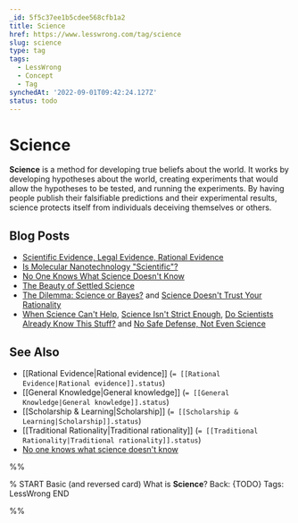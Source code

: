 ```yaml
---
_id: 5f5c37ee1b5cdee568cfb1a2
title: Science
href: https://www.lesswrong.com/tag/science
slug: science
type: tag
tags:
  - LessWrong
  - Concept
  - Tag
synchedAt: '2022-09-01T09:42:24.127Z'
status: todo
---
```


# Science

**Science** is a method for developing true beliefs about the world. It works by developing hypotheses about the world, creating experiments that would allow the hypotheses to be tested, and running the experiments. By having people publish their falsifiable predictions and their experimental results, science protects itself from individuals deceiving themselves or others.

## Blog Posts

- [Scientific Evidence, Legal Evidence, Rational Evidence](http://lesswrong.com/lw/in/scientific_evidence_legal_evidence_rational/)
- [Is Molecular Nanotechnology "Scientific"?](http://lesswrong.com/lw/io/is_molecular_nanotechnology_scientific/)
- [No One Knows What Science Doesn't Know](http://lesswrong.com/lw/kj/no_one_knows_what_science_doesnt_know/)
- [The Beauty of Settled Science](http://lesswrong.com/lw/ow/the_beauty_of_settled_science/)
- [The Dilemma: Science or Bayes?](http://lesswrong.com/lw/qa/the_dilemma_science_or_bayes/) and [Science Doesn't Trust Your Rationality](http://lesswrong.com/lw/qb/science_doesnt_trust_your_rationality/)
- [When Science Can't Help](http://lesswrong.com/lw/qc/when_science_cant_help/), [Science Isn't Strict Enough](http://lesswrong.com/lw/qd/science_isnt_strict_enough/), [Do Scientists Already Know This Stuff?](http://lesswrong.com/lw/qe/do_scientists_already_know_this_stuff/) and [No Safe Defense, Not Even Science](http://lesswrong.com/lw/qf/no_safe_defense_not_even_science/)

## See Also

- [[Rational Evidence|Rational evidence]] (`= [[Rational Evidence|Rational evidence]].status`)
- [[General Knowledge|General knowledge]] (`= [[General Knowledge|General knowledge]].status`)
- [[Scholarship & Learning|Scholarship]] (`= [[Scholarship & Learning|Scholarship]].status`)
- [[Traditional Rationality|Traditional rationality]] (`= [[Traditional Rationality|Traditional rationality]].status`)
- [No one knows what science doesn't know](https://wiki.lesswrong.com/wiki/No_one_knows_what_science_doesn't_know)


%%

% START
Basic (and reversed card)
What is **Science**?
Back: {TODO}
Tags: LessWrong
END

%%
	
